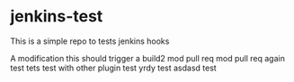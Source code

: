 # jenkins-test
This is a simple repo to tests jenkins hooks

A modification this should trigger a build2
mod pull req
mod pull req again
test
tets
test with other plugin
test
yrdy
test
asdasd
test
